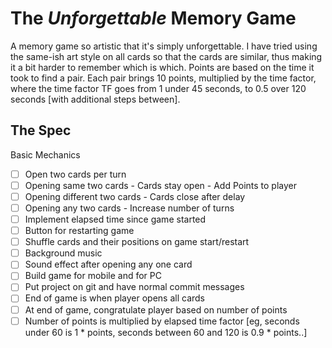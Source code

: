 # The *Unforgettable* Memory Game
A memory game so artistic that it's simply unforgettable. 
I have tried using the same-ish art style on all cards so that the cards are similar, thus making it a bit harder to remember which is which. 
Points are based on the time it took to find a pair. Each pair brings 10 points, multiplied by the time factor, where the time factor TF goes from 1 under 45 seconds, to 0.5 over 120 seconds [with additional steps between].


## The Spec

Basic Mechanics

 - [ ] Open two cards per turn
 - [ ] Opening same two cards - Cards stay open - Add Points to player
 - [ ] Opening different two cards - Cards close after delay
 - [ ] Opening any two cards - Increase number of turns
 - [ ] Implement elapsed time since game started
 - [ ] Button for restarting game
 - [ ] Shuffle cards and their positions on game start/restart
 - [ ] Background music
 - [ ] Sound effect after opening any one card
 - [ ] Build game for mobile and for PC
 - [ ] Put project on git and have normal commit messages
 - [ ] End of game is when player opens all cards
 - [ ] At end of game, congratulate player based on number of points
 - [ ] Number of points is multiplied by elapsed time factor [eg, seconds under 60 is 1 \* points, seconds between 60 and 120 is 0.9 \* points..]
